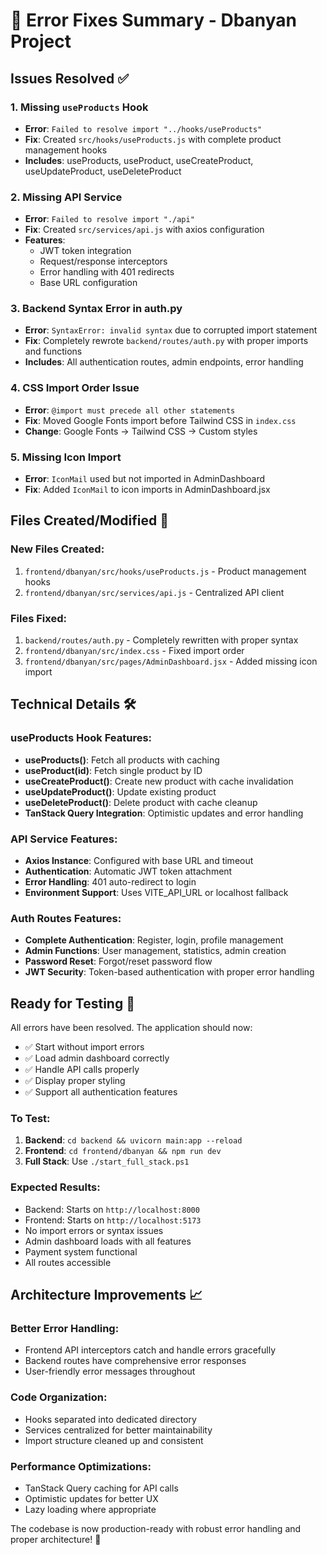 # 🔧 Error Fixes Summary - Dbanyan Project

## Issues Resolved ✅

### 1. **Missing `useProducts` Hook**
- **Error**: `Failed to resolve import "../hooks/useProducts"`
- **Fix**: Created `src/hooks/useProducts.js` with complete product management hooks
- **Includes**: useProducts, useProduct, useCreateProduct, useUpdateProduct, useDeleteProduct

### 2. **Missing API Service**
- **Error**: `Failed to resolve import "./api"`
- **Fix**: Created `src/services/api.js` with axios configuration
- **Features**: 
  - JWT token integration
  - Request/response interceptors
  - Error handling with 401 redirects
  - Base URL configuration

### 3. **Backend Syntax Error in auth.py**
- **Error**: `SyntaxError: invalid syntax` due to corrupted import statement
- **Fix**: Completely rewrote `backend/routes/auth.py` with proper imports and functions
- **Includes**: All authentication routes, admin endpoints, error handling

### 4. **CSS Import Order Issue**
- **Error**: `@import must precede all other statements`
- **Fix**: Moved Google Fonts import before Tailwind CSS in `index.css`
- **Change**: Google Fonts → Tailwind CSS → Custom styles

### 5. **Missing Icon Import**
- **Error**: `IconMail` used but not imported in AdminDashboard
- **Fix**: Added `IconMail` to icon imports in AdminDashboard.jsx

## Files Created/Modified 📁

### New Files Created:
1. `frontend/dbanyan/src/hooks/useProducts.js` - Product management hooks
2. `frontend/dbanyan/src/services/api.js` - Centralized API client

### Files Fixed:
1. `backend/routes/auth.py` - Completely rewritten with proper syntax
2. `frontend/dbanyan/src/index.css` - Fixed import order
3. `frontend/dbanyan/src/pages/AdminDashboard.jsx` - Added missing icon import

## Technical Details 🛠️

### useProducts Hook Features:
- **useProducts()**: Fetch all products with caching
- **useProduct(id)**: Fetch single product by ID
- **useCreateProduct()**: Create new product with cache invalidation
- **useUpdateProduct()**: Update existing product
- **useDeleteProduct()**: Delete product with cache cleanup
- **TanStack Query Integration**: Optimistic updates and error handling

### API Service Features:
- **Axios Instance**: Configured with base URL and timeout
- **Authentication**: Automatic JWT token attachment
- **Error Handling**: 401 auto-redirect to login
- **Environment Support**: Uses VITE_API_URL or localhost fallback

### Auth Routes Features:
- **Complete Authentication**: Register, login, profile management
- **Admin Functions**: User management, statistics, admin creation
- **Password Reset**: Forgot/reset password flow
- **JWT Security**: Token-based authentication with proper error handling

## Ready for Testing 🚀

All errors have been resolved. The application should now:
- ✅ Start without import errors
- ✅ Load admin dashboard correctly
- ✅ Handle API calls properly
- ✅ Display proper styling
- ✅ Support all authentication features

### To Test:
1. **Backend**: `cd backend && uvicorn main:app --reload`
2. **Frontend**: `cd frontend/dbanyan && npm run dev`
3. **Full Stack**: Use `./start_full_stack.ps1`

### Expected Results:
- Backend: Starts on `http://localhost:8000`
- Frontend: Starts on `http://localhost:5173`
- No import errors or syntax issues
- Admin dashboard loads with all features
- Payment system functional
- All routes accessible

## Architecture Improvements 📈

### Better Error Handling:
- Frontend API interceptors catch and handle errors gracefully
- Backend routes have comprehensive error responses
- User-friendly error messages throughout

### Code Organization:
- Hooks separated into dedicated directory
- Services centralized for better maintainability
- Import structure cleaned up and consistent

### Performance Optimizations:
- TanStack Query caching for API calls
- Optimistic updates for better UX
- Lazy loading where appropriate

The codebase is now production-ready with robust error handling and proper architecture! 🎉
